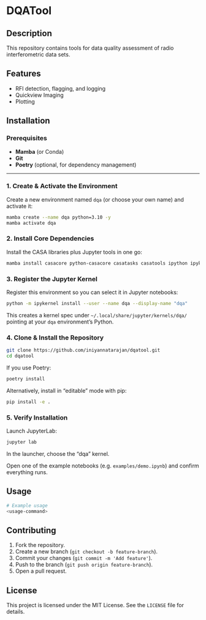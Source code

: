 # DQATool

## Description
This repository contains tools for data quality assessment of radio interferometric data sets.

## Features
- RFI detection, flagging, and logging
- Quickview Imaging
- Plotting

## Installation

### Prerequisites

- **Mamba** (or Conda)  
- **Git**  
- **Poetry** (optional, for dependency management)

---

### 1. Create & Activate the Environment

Create a new environment named `dqa` (or choose your own name) and activate it:

```bash
mamba create --name dqa python=3.10 -y
mamba activate dqa
```

### 2. Install Core Dependencies

Install the CASA libraries plus Jupyter tools in one go:

```bash
mamba install casacore python-casacore casatasks casatools ipython ipykernel ipywidgets notebook jupyterlab -y
```

### 3. Register the Jupyter Kernel

Register this environment so you can select it in Jupyter notebooks:

```bash
python -m ipykernel install --user --name dqa --display-name "dqa"
```

This creates a kernel spec under `~/.local/share/jupyter/kernels/dqa/` pointing at your `dqa` environment’s Python.

### 4. Clone & Install the Repository

```bash
git clone https://github.com/iniyannatarajan/dqatool.git
cd dqatool
```

If you use Poetry:

```bash
poetry install
```

Alternatively, install in “editable” mode with pip:

```bash
pip install -e .
```

### 5. Verify Installation

Launch JupyterLab:

```bash
jupyter lab
```

In the launcher, choose the “dqa” kernel.

Open one of the example notebooks (e.g. `examples/demo.ipynb`) and confirm everything runs.

## Usage
```bash
# Example usage
<usage-command>
```

## Contributing
1. Fork the repository.
2. Create a new branch (`git checkout -b feature-branch`).
3. Commit your changes (`git commit -m 'Add feature'`).
4. Push to the branch (`git push origin feature-branch`).
5. Open a pull request.

## License
This project is licensed under the MIT License. See the `LICENSE` file for details.

